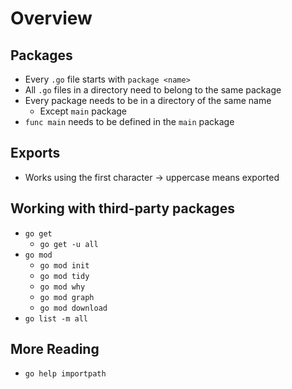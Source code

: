 # Overview

## Packages

- Every `.go` file starts with `package <name>`
- All `.go` files in a directory need to belong to the same package
- Every package needs to be in a directory of the same name
  - Except `main` package
- `func main` needs to be defined in the `main` package

## Exports

- Works using the first character -> uppercase means exported

## Working with third-party packages

- `go get`
  - `go get -u all`
- `go mod`
  - `go mod init`
  - `go mod tidy`
  - `go mod why`
  - `go mod graph`
  - `go mod download`
- `go list -m all`

## More Reading

- `go help importpath`
